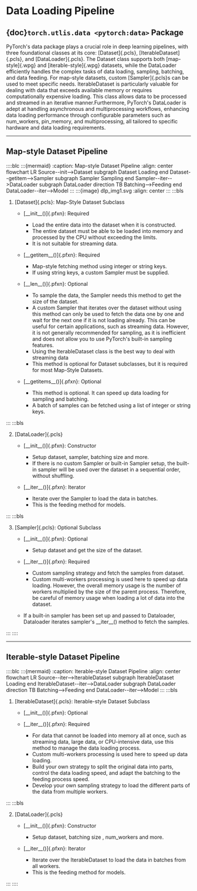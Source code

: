 # Data Loading Pipeline

## {doc}`torch.utlis.data <pytorch:data>` Package

PyTorch's data package plays a crucial role in deep learning pipelines, with
three foundational classes at its core: [Dataset]{.pcls},
[IterableDataset]{.pcls}, and [DataLoader]{.pcls}. The Dataset class
supports both [map-style]{.wpg} and [iterable-style]{.wpg} datasets, while
the DataLoader efficiently handles the complex tasks of data loading,
sampling, batching, and data feeding. For map-style datasets, custom
[Sampler]{.pcls}s can be used to meet specific needs. IterableDataset is
particularly valuable for dealing with data that exceeds available memory or
requires computationally expensive loading. This class allows data to be
processed and streamed in an iterative manner.Furthermore, PyTorch's
DataLoader is adept at handling asynchronous and multiprocessing workflows,
enhancing data loading performance through configurable parameters such as
num_workers, pin_memory, and multiprocessing, all tailored to specific
hardware and data loading requirements.

---

## Map-style Dataset Pipeline

::::blc
:::{mermaid}
:caption: Map-style Dataset Pipeline
:align: center
flowchart LR
Source--init-->Dataset
subgraph Dataset
Loading
end
Dataset--getitem-->Sampler
subgraph Sampler
Sampling
end
Sampler--iter-->DataLoader
subgraph DataLoader
direction TB
Batching-->Feeding
end
DataLoader--iter-->Model
:::
:::{image} dlp_img1.svg
:align: center
:::
:::bls

1. [Dataset]{.pcls}: Map-Style Dataset Subclass

    * [\_\_init\_\_()]{.pfxn}: Required

        * Load the entire data into the dataset when it is constructed.
        * The entire dataset must be able to be loaded into memory and processed
          by the CPU without exceeding the limits.
        * It is not suitable for streaming data.

    * [\_\_getitem\_\_()]{.pfxn}: Required

        * Map-style fetching method using integer or string keys.
        * If using string keys, a custom Sampler must be supplied.

    * [\_\_len\_\_()]{.pfxn}: Optional

        * To sample the data, the Sampler needs this method to get the size of
          the dataset.
        * A custom Sampler that iterates over the dataset without using
          this method can only be used to fetch the data one by one and
          wait for the next one if it is not loading already. This can be useful
          for certain applications, such as streaming data. However, it is not
          generally recommended for sampling, as it is inefficient and does not
          allow you to use PyTorch's built-in sampling features.
        * Using the IterableDataset class is the best way to deal with streaming
          data
        * This method is optional for Dataset subclasses, but it is required
          for most Map-Style Datasets.

    * [\_\_getitems\_\_()]{.pfxn}: Optional

        * This method is optional. It can speed up data loading for
          sampling and batching.
        * A batch of samples can be fetched using a list of integer or
          string keys.

:::
:::bls

2. [DataLoader]{.pcls}

    * [\_\_init\_\_()]{.pfxn}: Constructor

        * Setup dataset, sampler, batching size and more.
        * If there is no custom Sampler or built-in Sampler setup, the built-in
          sampler will be used over the dataset in a sequential order, without
          shuffling.

    * [\_\_iter\_\_()]{.pfxn}: Iterator

        * Iterate over the Sampler to load the data in batches.
        * This is the feeding method for models.

:::
:::bls

3. [Sampler]{.pcls}: Optional Subclass

    * [\_\_init\_\_()]{.pfxn}: Optional

        * Setup dataset and get the size of the dataset.

    * [\_\_iter_\_()]{.pfxn}: Required

        * Custom sampling strategy and fetch the samples from dataset.
        * Custom multi-workers processing is used here to speed up data loading.
          However, the overall memory usage is the number of workers multiplied
          by the size of the parent process. Therefore, be careful of memory
          usage when loading a lot of data into the dataset.

    * If a built-in sampler has been set up and passed to Dataloader,
      Dataloader iterates sampler's \_\_iter\_\_() method to fetch the samples.

:::
::::

---

## Iterable-style Dataset Pipeline

::::blc
:::{mermaid}
:caption: Iterable-style Dataset Pipeline
:align: center
flowchart LR
Source--iter-->IterableDataset
subgraph IterableDataset
Loading
end
IterableDataset--iter-->DataLoader
subgraph DataLoader
direction TB
Batching-->Feeding
end
DataLoader--iter-->Model
:::
:::bls

1. [IterableDataset]{.pcls}: Iterable-style Dataset Subclass

    * [\_\_init\_\_()]{.pfxn}: Optional
    * [\_\_iter\_\_()]{.pfxn}: Required

        * For data that cannot be loaded into memory all at once, such as
          streaming data, large data, or CPU-intensive data, use this method
          to manage the data loading process.
        * Custom multi-workers processing is used here to speed up data loading.
        * Build your own strategy to split the original data into parts, control
          the data loading speed, and adapt the batching to the feeding process
          speed.
        * Develop your own sampling strategy to load the different parts of the
          data from multiple workers.

:::
:::bls

2. [DataLoader]{.pcls}

    * [\_\_init\_\_()]{.pfxn}: Constructor

        * Setup dataset, batching size , num_workers and more.

    * [\_\_iter\_\_()]{.pfxn}: Iterator

        * Iterate over the IterableDataset to load the data in batches from
          all workers.
        * This is the feeding method for models.

:::
::::
